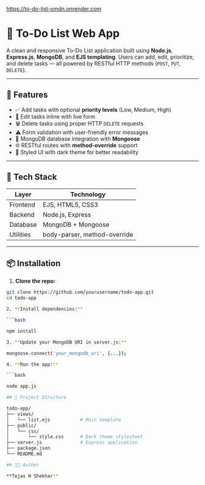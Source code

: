 https://to-do-list-omdn.onrender.com

# 📝 To-Do List Web App

A clean and responsive To-Do List application built using **Node.js**, **Express.js**, **MongoDB**, and **EJS templating**. Users can add, edit, prioritize, and delete tasks — all powered by RESTful HTTP methods (`POST`, `PUT`, `DELETE`).

---

## 🚀 Features

- ✅ Add tasks with optional **priority levels** (Low, Medium, High)
- 📝 Edit tasks inline with live form
- 🗑️ Delete tasks using proper HTTP `DELETE` requests
- ⚠️ Form validation with user-friendly error messages
- 💾 MongoDB database integration with **Mongoose**
- 🌐 RESTful routes with **method-override** support
- 🎨 Styled UI with dark theme for better readability

---

## 🧰 Tech Stack

| Layer        | Technology        |
|--------------|------------------|
| Frontend     | EJS, HTML5, CSS3 |
| Backend      | Node.js, Express |
| Database     | MongoDB + Mongoose |
| Utilities    | body-parser, method-override |

---

## 📦 Installation

1. **Clone the repo:**

```bash
git clone https://github.com/yourusername/todo-app.git
cd todo-app

2. **Install dependencies:**

```bash

npm install

3. **Update your MongoDB URI in server.js:**

mongoose.connect('your_mongodb_uri', {...});

4. **Run the app:**

```bash

node app.js

## 📂 Project Structure

todo-app/
├── views/
│   └── list.ejs           # Main template
├── public/
│   └── css/
│       └── style.css      # Dark theme stylesheet
├── server.js              # Express application
├── package.json
└── README.md

## 🧑‍💻 Author

**Tejas H Shekhar**